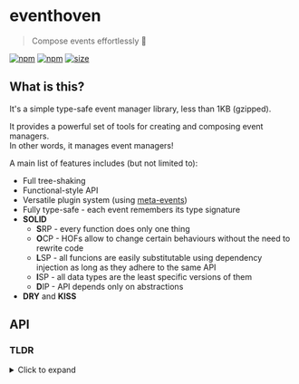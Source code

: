 # eventhoven

> Compose events effortlessly 🎵

[![npm](https://img.shields.io/npm/v/eventhoven.svg?style=flat-square)](https://www.npmjs.com/package/eventhoven "NPM package page")
[![npm](https://img.shields.io/npm/dm/eventhoven.svg?style=flat-square)](https://www.npmjs.com/package/vue-simple-suggest "Downloads per month, but who cares?")
[![size](https://img.shields.io/bundlephobia/minzip/eventhoven?style=flat-square)](https://bundlephobia.com/result?p=eventhoven@next "minzipped size")

## What is this?
It's a simple type-safe event manager library, less than 1KB (gzipped).

It provides a powerful set of tools for creating and composing event managers.\
In other words, it manages event managers!

A main list of features includes (but not limited to):
- Full tree-shaking
- Functional-style API
- Versatile plugin system (using [meta-events](#meta-events))
- Fully type-safe - each event remembers its type signature
- **SOLID**
  - **S**RP - every function does only one thing
  - **O**CP - HOFs allow to change certain behaviours without the need to rewrite code
  - **L**SP - all funcions are easily substitutable using dependency injection
    as long as they adhere to the same API
  - **I**SP - all data types are the least specific versions of them
  - **D**IP - API depends only on abstractions
- **DRY** and **KISS**

## API

### TLDR

<details><summary>Click to expand</summary>

```ts
import {
  eventMap,
  emit,
  subscribe,
  unsubscribe,
  emitCollection
} from 'eventhoven';

// Create event map
const domEvents = eventMap({
  // key - event name,
  // function arguments - event arguments,
  // function body - default handler for the event
  // (leave emtpy if you need to just declare the event)
  keyup(e: KeyboardEvent) {
    // In this example, the handler dispatches the events
    window.dispatchEvent(e);
  },
  keydown(e: KeyboardEvent) { window.dispatchEvent(e); },
  click(e: MouseEvent) { window.dispatchEvent(e); },
  // ..some other events
});

// Create an event emitter collection
const dom = emitCollection(domEvents);

// Emits the `click` event from `domEvents`
dom.click(
  // Typed arguments here
  new MouseEvent('click')
);

dom.click(
  // TS error here
  new KeyboardEvent('enter')
);

// A shorthand for a single emitter
const emitDom = emit(domEvents);

const emitKeyup = emitDom(
  // Autocomplete on events here
  'keyup'
);

// Type-safe keyup emit
emitKeyup(new KeyboardEvent('enter'));

// Subscribe and unsubscribe work the same way:
const clickHandler = (e) => console.log('clicked something!', e);

const onDomEvent = subscribe(domEvents);

const onDomClick = onDomEvent('click');
const unsubFromDomClick = onDomClick(clickHandler);

dom.click(new MouseEvent('click'));
// `clickHandler` is invoked here

const offDomEvent = unsubsccribe(domEvents);
const offDomClick = offDomEvent('click');

offDomClick(clickHandler); // unsubscribed `clickHandler` from the event

// `subscribe` and `unsubscribe` have shorthands:
import { on, off } from 'eventhoven';

// Meta-events are events that are emitted on internal eventhoven actions
import { metaEvents, meta } from 'eventhoven';

on(metaEvents)('subscribe')((eventMap, eventName, handler) => console.log(
  `somebody subscribed to ${eventName} with ${handler}`
));

// "simulate" subscribtion to an event using a meta-event `subscribe`
meta.subscribe(dom, 'click', console.log);
// => somebody subscribed to click with console.log

// Meta-events can be used for plugins, like the `debug` plugin:
import { debug } from 'eventhoven';

debug(true);
// Now all emits, subs and unsubs are logged to the console!

debug(false);
// Now they aren't
```

</details>
